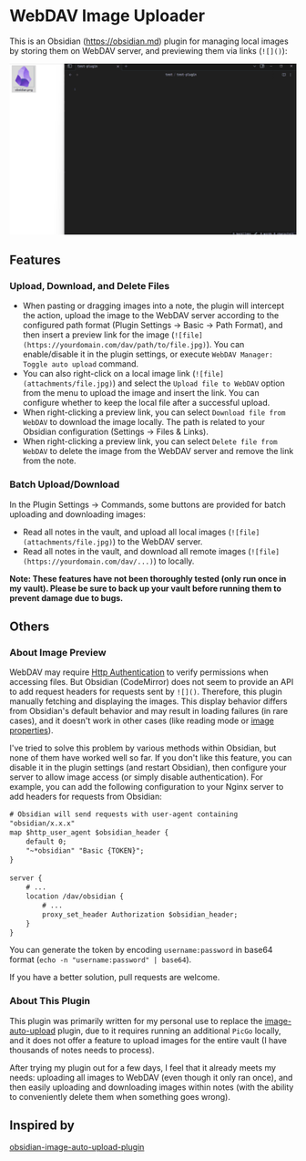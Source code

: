 # WebDAV Image Uploader

This is an Obsidian (https://obsidian.md) plugin for managing local images by storing them on WebDAV server, and previewing them via links (`![]()`):

![sample](./assets/sample.gif)

## Features

### Upload, Download, and Delete Files

- When pasting or dragging images into a note, the plugin will intercept the action, upload the image to the WebDAV server according to the configured path format (Plugin Settings -> Basic -> Path Format), and then insert a preview link for the image (`![file](https://yourdomain.com/dav/path/to/file.jpg)`). You can enable/disable it in the plugin settings, or execute `WebDAV Manager: Toggle auto upload` command.
- You can also right-click on a local image link (`![file](attachments/file.jpg)`) and select the `Upload file to WebDAV` option from the menu to upload the image and insert the link. You can configure whether to keep the local file after a successful upload.
- When right-clicking a preview link, you can select `Download file from WebDAV` to download the image locally. The path is related to your Obsidian configuration (Settings -> Files & Links).
- When right-clicking a preview link, you can select `Delete file from WebDAV` to delete the image from the WebDAV server and remove the link from the note.

### Batch Upload/Download

In the Plugin Settings -> Commands, some buttons are provided for batch uploading and downloading images:

- Read all notes in the vault, and upload all local images (`![file](attachments/file.jpg)`) to the WebDAV server.
- Read all notes in the vault, and download all remote images (`![file](https://yourdomain.com/dav/...)`) to locally.

**Note: These features have not been thoroughly tested (only run once in my vault). Please be sure to back up your vault before running them to prevent damage due to bugs.**

## Others

### About Image Preview

WebDAV may require [Http Authentication](https://developer.mozilla.org/en-US/docs/Web/HTTP/Guides/Authentication) to verify permissions when accessing files. But Obsidian (CodeMirror) does not seem to provide an API to add request headers for requests sent by `![]()`. Therefore, this plugin manually fetching and displaying the images. This display behavior differs from Obsidian's default behavior and may result in loading failures (in rare cases), and it doesn't work in other cases (like reading mode or [image properties](https://help.obsidian.md/bases/views#Image+property)).

I've tried to solve this problem by various methods within Obsidian, but none of them have worked well so far. If you don't like this feature, you can disable it in the plugin settings (and restart Obsidian), then configure your server to allow image access (or simply disable authentication). For example, you can add the following configuration to your Nginx server to add headers for requests from Obsidian:

```nginx
# Obsidian will send requests with user-agent containing "obsidian/x.x.x"
map $http_user_agent $obsidian_header {
    default 0;
    "~*obsidian" "Basic {TOKEN}";
}

server {
    # ...
    location /dav/obsidian {
        # ...
        proxy_set_header Authorization $obsidian_header;
    }
}
```

You can generate the token by encoding `username:password` in base64 format (`echo -n "username:password" | base64`).

If you have a better solution, pull requests are welcome.

### About This Plugin

This plugin was primarily written for my personal use to replace the [image-auto-upload](https://github.com/renmu123/obsidian-image-auto-upload-plugin) plugin, due to it requires running an additional `PicGo` locally, and it does not offer a feature to upload images for the entire vault (I have thousands of notes needs to process).

After trying my plugin out for a few days, I feel that it already meets my needs: uploading all images to WebDAV (even though it only ran once), and then easily uploading and downloading images within notes (with the ability to conveniently delete them when something goes wrong).

## Inspired by

[obsidian-image-auto-upload-plugin](https://github.com/renmu123/obsidian-image-auto-upload-plugin)
